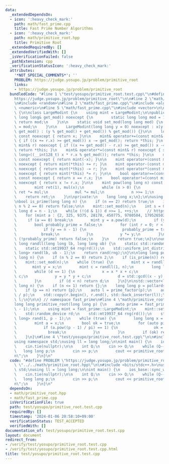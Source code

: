 ```yaml
---
data:
  _extendedDependsOn:
  - icon: ':heavy_check_mark:'
    path: math/fast_prime.cpp
    title: Fast Prime Number Algorithms
  - icon: ':heavy_check_mark:'
    path: math/primitive_root.hpp
    title: Primitive Root
  _extendedRequiredBy: []
  _extendedVerifiedWith: []
  _isVerificationFailed: false
  _pathExtension: cpp
  _verificationStatusIcon: ':heavy_check_mark:'
  attributes:
    '*NOT_SPECIAL_COMMENTS*': ''
    PROBLEM: https://judge.yosupo.jp/problem/primitive_root
    links:
    - https://judge.yosupo.jp/problem/primitive_root
  bundledCode: "#line 1 \"test/yosupo/primitive_root.test.cpp\"\n#define PROBLEM \"\
    https://judge.yosupo.jp/problem/primitive_root\"\n\n#line 2 \"math/primitive_root.hpp\"\
    \n#include <random>\n#line 2 \"math/fast_prime.cpp\"\n#include <algorithm>\n#include\
    \ <numeric>\n#line 5 \"math/fast_prime.cpp\"\n#include <vector>\n\nnamespace fast_prime\
    \ {\n\nclass LargeModint {\n    using mint = LargeModint;\n\npublic:\n    static\
    \ long long& get_mod() noexcept {\n        static long long mod = 1;\n       \
    \ return mod;\n    }\n\n    static void set_mod(long long mod) {\n        get_mod()\
    \ = mod;\n    }\n\n    LargeModint(long long y = 0) noexcept : x(y >= 0 ? y %\
    \ get_mod() : (y % get_mod() + get_mod()) % get_mod()) {}\n\n    long long value()\
    \ const noexcept { return x; }\n\n    mint& operator+=(const mint& r) noexcept\
    \ { if ((x += r.x) >= get_mod()) x -= get_mod(); return *this; }\n    mint& operator-=(const\
    \ mint& r) noexcept { if ((x += get_mod() - r.x) >= get_mod()) x -= get_mod();\
    \ return *this; }\n    mint& operator*=(const mint& r) noexcept { x = static_cast<long\
    \ long>((__int128_t) x * r.x % get_mod()); return *this; }\n\n    mint operator-()\
    \ const noexcept { return mint(-x); }\n\n    mint operator+(const mint& r) const\
    \ noexcept { return mint(*this) += r; }\n    mint operator-(const mint& r) const\
    \ noexcept { return mint(*this) -= r; }\n    mint operator*(const mint& r) const\
    \ noexcept { return mint(*this) *= r; }\n\n    bool operator==(const mint& r)\
    \ const noexcept { return x == r.x; }\n    bool operator!=(const mint& r) const\
    \ noexcept { return x != r.x; }\n\n    mint pow(long long n) const noexcept {\n\
    \        mint ret(1), mul(x);\n        while (n > 0) {\n            if (n & 1)\
    \ ret *= mul;\n            mul *= mul;\n            n >>= 1;\n        }\n    \
    \    return ret;\n    }\n\nprivate:\n    long long x;\n};\n\nusing mint = LargeModint;\n\
    \nbool is_prime(long long n) {\n    if (n == 2) return true;\n    if (n == 1 ||\
    \ n % 2 == 0) return false;\n\n    mint::set_mod(n);\n    int s = 0;\n    long\
    \ long d = n - 1;\n    while (!(d & 1)) d >>= 1, ++s;\n    // https://miller-rabin.appspot.com/\n\
    \    for (mint a : {2, 325, 9375, 28178, 450775, 9780504, 1795265022}) {\n   \
    \     if (a == 0) break;\n        mint y = a.pow(d);\n        if (y == 1) continue;\n\
    \        bool probably_prime = false;\n        for (int r = 0; r < s; ++r) {\n\
    \            if (y == n - 1) {\n                probably_prime = true;\n     \
    \           break;\n            }\n            y *= y;\n        }\n        if\
    \ (!probably_prime) return false;\n    }\n    return true;\n}\n\nunsigned long\
    \ long randll(long long lb, long long ub) {\n    static std::random_device rd;\n\
    \    static std::mt19937_64 rng(rd());\n    std::uniform_int_distribution<long\
    \ long> rand(lb, ub - 1);\n    return rand(rng);\n}\n\nlong long pollards_rho(long\
    \ long n) {\n    if (n % 2 == 0) return 2;\n    if (is_prime(n)) return n;\n\n\
    \    mint::set_mod(n);\n    while (true) {\n        mint x = randll(2, n);\n \
    \       mint y = x;\n        mint c = randll(1, n);\n        long long d = 1;\n\
    \        while (d == 1) {\n            x = x * x + c;\n            y = y * y +\
    \ c;\n            y = y * y + c;\n            d = std::gcd((x - y).value(), n);\n\
    \        }\n        if (d < n) return d;\n    }\n}\n\nstd::vector<long long> prime_factor(long\
    \ long n) {\n    if (n <= 1) return {};\n    long long p = pollards_rho(n);\n\
    \    if (p == n) return {p};\n    auto l = prime_factor(p);\n    auto r = prime_factor(n\
    \ / p);\n    std::copy(r.begin(), r.end(), std::back_inserter(l));\n    return\
    \ l;\n}\n\n} // namespace fast_prime\n#line 4 \"math/primitive_root.hpp\"\n\n\
    long long primitive_root(long long p) {\n    auto prime = fast_prime::prime_factor(p\
    \ - 1);\n\n    using mint = fast_prime::LargeModint;\n    mint::set_mod(p);\n\n\
    \    std::random_device rd;\n    std::mt19937_64 rng(rd());\n    std::uniform_int_distribution<long\
    \ long> rand(1, p - 1);\n    while (true) {\n        long long x = rand(rng);\n\
    \        mint a = x;\n        bool ok = true;\n        for (auto pi : prime) {\n\
    \            if (a.pow((p - 1) / pi) == 1) {\n                ok = false;\n  \
    \              break;\n            }\n        }\n        if (ok) return a.value();\n\
    \    }\n}\n#line 4 \"test/yosupo/primitive_root.test.cpp\"\n\n#include <bits/stdc++.h>\n\
    using namespace std;\nusing ll = long long;\n\nint main() {\n    ios_base::sync_with_stdio(false);\n\
    \    cin.tie(nullptr);\n\n    int Q;\n    cin >> Q;\n    while (Q--) {\n     \
    \   long long p;\n        cin >> p;\n        cout << primitive_root(p) << \"\\\
    n\";\n    }\n}\n"
  code: "#define PROBLEM \"https://judge.yosupo.jp/problem/primitive_root\"\n\n#include\
    \ \"../../math/primitive_root.hpp\"\n\n#include <bits/stdc++.h>\nusing namespace\
    \ std;\nusing ll = long long;\n\nint main() {\n    ios_base::sync_with_stdio(false);\n\
    \    cin.tie(nullptr);\n\n    int Q;\n    cin >> Q;\n    while (Q--) {\n     \
    \   long long p;\n        cin >> p;\n        cout << primitive_root(p) << \"\\\
    n\";\n    }\n}\n"
  dependsOn:
  - math/primitive_root.hpp
  - math/fast_prime.cpp
  isVerificationFile: true
  path: test/yosupo/primitive_root.test.cpp
  requiredBy: []
  timestamp: '2024-01-06 20:58:10+09:00'
  verificationStatus: TEST_ACCEPTED
  verifiedWith: []
documentation_of: test/yosupo/primitive_root.test.cpp
layout: document
redirect_from:
- /verify/test/yosupo/primitive_root.test.cpp
- /verify/test/yosupo/primitive_root.test.cpp.html
title: test/yosupo/primitive_root.test.cpp
---
```

